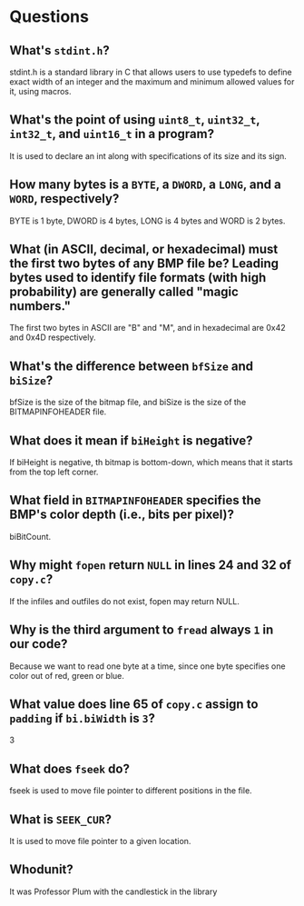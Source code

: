 # Questions

## What's `stdint.h`?

stdint.h is a standard library in C that allows users to use typedefs to define exact width of an integer and the maximum and minimum allowed values for it, using macros.

## What's the point of using `uint8_t`, `uint32_t`, `int32_t`, and `uint16_t` in a program?

It is used to declare an int along with specifications of its size and its sign.

## How many bytes is a `BYTE`, a `DWORD`, a `LONG`, and a `WORD`, respectively?

BYTE is 1 byte, DWORD is 4 bytes, LONG is 4 bytes and WORD is 2 bytes.

## What (in ASCII, decimal, or hexadecimal) must the first two bytes of any BMP file be? Leading bytes used to identify file formats (with high probability) are generally called "magic numbers."

The first two bytes in ASCII are "B" and "M", and in hexadecimal are 0x42 and 0x4D respectively.

## What's the difference between `bfSize` and `biSize`?

bfSize is the size of the bitmap file, and biSize is the size of the BITMAPINFOHEADER file.

## What does it mean if `biHeight` is negative?

If biHeight is negative, th bitmap is bottom-down, which means that it starts from the top left corner.

## What field in `BITMAPINFOHEADER` specifies the BMP's color depth (i.e., bits per pixel)?

biBitCount.

## Why might `fopen` return `NULL` in lines 24 and 32 of `copy.c`?

If the infiles and outfiles do not exist, fopen may return NULL.

## Why is the third argument to `fread` always `1` in our code?

Because we want to read one byte at a time, since one byte specifies one color out of red, green or blue.

## What value does line 65 of `copy.c` assign to `padding` if `bi.biWidth` is `3`?

3

## What does `fseek` do?

fseek is used to move file pointer to different positions in the file.

## What is `SEEK_CUR`?

It is used to move file pointer to a given location.

## Whodunit?

It was Professor Plum with the candlestick in the library
